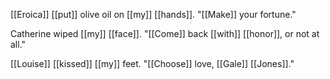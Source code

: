 [[Eroica]] [[put]] olive oil on [[my]] [[hands]]. "[[Make]] your fortune."

Catherine wiped [[my]] [[face]]. "[[Come]] back [[with]] [[honor]], or not at all."

[[Louise]] [[kissed]] [[my]] feet. "[[Choose]] love, [[Gale]] [[Jones]]."


